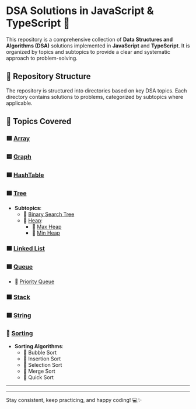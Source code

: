# DSA Solutions in JavaScript & TypeScript 🚀

This repository is a comprehensive collection of **Data Structures and Algorithms (DSA)** solutions implemented in **JavaScript** and **TypeScript**. It is organized by topics and subtopics to provide a clear and systematic approach to problem-solving.

## 📂 Repository Structure

The repository is structured into directories based on key DSA topics. Each directory contains solutions to problems, categorized by subtopics where applicable.

## 🌟 Topics Covered  

### 🟥  [Array](./Array)  

### 🟨 [Graph](./Graph)  

### 🟦 [HashTable](./HasbTable)  

### 🟩 [Tree](./Tree)  
- **Subtopics**:  
  - 📂 [Binary Search Tree](./Tree/BinarySearchTree/Question)  
  - 📂 [Heap](./Tree/Heap):  
    - 📁 [Max Heap](./Tree/Heap/MaxHeap)  
    - 📁 [Min Heap](./Tree/Heap/MinHeap)  

### 🟧 [Linked List](./LinkedList)  

### 🟪 [Queue](./Queue)  
  - 📁 [Priority Queue](./Queue/PriorityQueue)  

### 🟫 [Stack](./Stack)  

### 🟦 [String](./String)  

### 🔵 [Sorting](./Sorting)  
- **Sorting Algorithms**:  
  - 🔹 Bubble Sort  
  - 🔹 Insertion Sort  
  - 🔹 Selection Sort  
  - 🔹 Merge Sort  
  - 🔹 Quick Sort  

---  


---

Stay consistent, keep practicing, and happy coding! 💻✨
